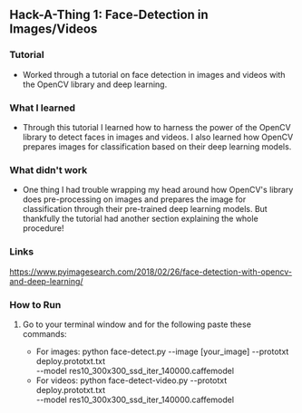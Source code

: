 ## Hack-A-Thing 1: Face-Detection in Images/Videos


### Tutorial
- Worked through a tutorial on face detection in images and videos with the OpenCV library and deep learning.

### What I learned
- Through this tutorial I learned how to harness the power of the OpenCV library to detect faces in images and videos. I also learned how OpenCV prepares images for classification based on their deep learning models.

### What didn't work
- One thing I had trouble wrapping my head around how OpenCV's library does pre-processing on images and prepares the image for classification through their pre-trained deep learning models. But thankfully the tutorial had another section explaining the whole procedure!

### Links
https://www.pyimagesearch.com/2018/02/26/face-detection-with-opencv-and-deep-learning/

### How to Run

1. Go to your terminal window and for the following paste these commands:

    - For images: python face-detect.py --image [your_image] --prototxt deploy.prototxt.txt \
	--model res10_300x300_ssd_iter_140000.caffemodel
    - For videos: python face-detect-video.py --prototxt deploy.prototxt.txt \
	--model res10_300x300_ssd_iter_140000.caffemodel